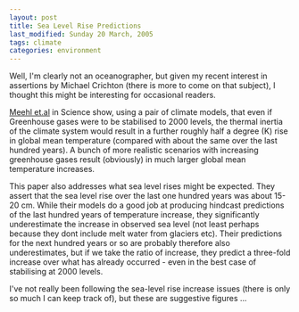 ```yaml
---
layout: post
title: Sea Level Rise Predictions
last_modified: Sunday 20 March, 2005
tags: climate
categories: environment
---
```


Well, I'm clearly not an oceanographer, but given my recent interest in assertions by Michael Crichton (there is more to come on that subject), I thought this might be interesting
for occasional readers.

[Meehl et.al](http://dx.doi.org/10.1126/science.1106663) in Science show, using a pair of climate models, that even if Greenhouse gases were to be stabilised to 2000 levels, the thermal inertia of the climate system would result in a further roughly half a degree (K) rise in global mean temperature (compared with about the same over the last hundred years). A bunch of more realistic scenarios with increasing greenhouse gases result (obviously) in much larger global mean temperature increases.

This paper also addresses what sea level rises might be expected. They assert that the sea level rise over the last one hundred years was about 15-20 cm. While their models do a good job at producing hindcast predictions of the last hundred years of temperature increase, they significantly underestimate the increase in observed sea level (not least perhaps because they dont include melt water from glaciers etc). Their predictions for the next hundred years or so are probably therefore also underestimates, but if we take the ratio of increase, they predict a three-fold increase over what has already occurred - even in the best case of stabilising at 2000 levels. 

I've not really been following the sea-level rise increase issues (there is only so much I can keep track of), but these are suggestive figures ...